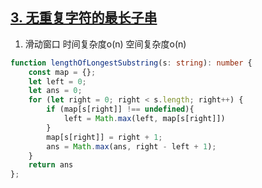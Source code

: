 ## [3. 无重复字符的最长子串](https://leetcode.cn/problems/longest-substring-without-repeating-characters/)

1. 滑动窗口 时间复杂度o(n) 空间复杂度o(n)
```ts
function lengthOfLongestSubstring(s: string): number {
    const map = {};
    let left = 0;
    let ans = 0;
    for (let right = 0; right < s.length; right++) {
        if (map[s[right]] !== undefined){
            left = Math.max(left, map[s[right]])
        }
        map[s[right]] = right + 1;
        ans = Math.max(ans, right - left + 1);
    }
    return ans
};
```